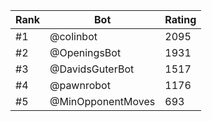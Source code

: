 Rank|Bot|Rating
---|---|---
#1|@colinbot|2095
#2|@OpeningsBot|1931
#3|@DavidsGuterBot|1517
#4|@pawnrobot|1176
#5|@MinOpponentMoves|693
